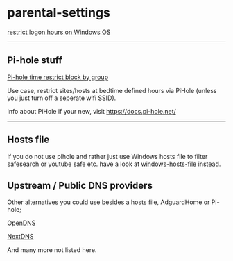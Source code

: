 <!-- Owner source https://github.com/SystemJargon/parental-settings -->

# parental-settings

[restrict logon hours on Windows OS](/windows_logon_hours)


----

## Pi-hole stuff

[Pi-hole time restrict block by group](https://github.com/SystemJargon/pi-hole/tree/main/time-restrict-block-by-group)


Use case, restrict sites/hosts at bedtime defined hours via PiHole (unless you just turn off a seperate wifi SSID).


Info about PiHole if your new, visit https://docs.pi-hole.net/



----

## Hosts file

If you do not use pihole and rather just use Windows hosts file to filter safesearch or youtube safe etc. have a look at [windows-hosts-file](https://github.com/SystemJargon//windows-hosts-file) instead.


## Upstream / Public DNS providers
Other alternatives you could use besides a hosts file, AdguardHome or Pi-hole;

[OpenDNS](https://www.opendns.com/setupguide/#familyshield)

[NextDNS](https://nextdns.io)

And many more not listed here.